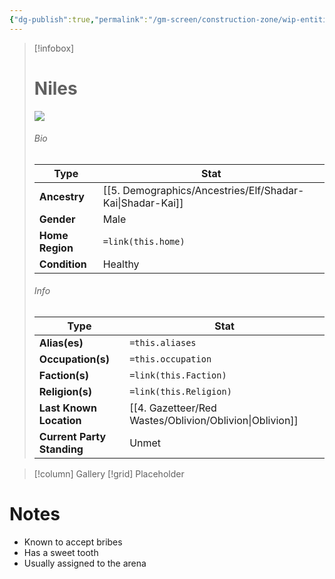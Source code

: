 ```yaml
---
{"dg-publish":true,"permalink":"/gm-screen/construction-zone/wip-entities/npc-compendium/prologue/niles/","noteIcon":""}
---
```



> [!infobox]
> # Niles
> ![](https://i.imgur.com/E9aQmlP.png)
> ###### Bio
> Type |  Stat |
> ---|---|
> **Ancestry** | [[5. Demographics/Ancestries/Elf/Shadar-Kai\|Shadar-Kai]] |
> **Gender** | Male |
> **Home Region** | `=link(this.home)` |
> **Condition** | Healthy |
> ###### Info
> Type |  Stat |
> ---|---|
> **Alias(es)** | `=this.aliases` |
> **Occupation(s)** | `=this.occupation` |
> **Faction(s)** | `=link(this.Faction)` |
> **Religion(s)** | `=link(this.Religion)` |
> **Last Known Location** | [[4. Gazetteer/Red Wastes/Oblivion/Oblivion\|Oblivion]] |
> **Current Party Standing** | Unmet |

> [!column] Gallery 
> [!grid] 
> Placeholder

# Notes

- Known to accept bribes
- Has a sweet tooth 
- Usually assigned to the arena 

